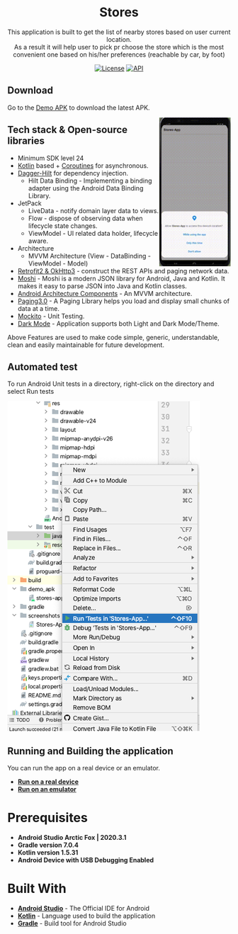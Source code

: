 <h1 align="center">Stores</h1>

<p align="center">  
This application is built to get the list of nearby stores based on user current location.<br>
As a result it will help user to pick pr choose the store which is the most convenient one based on his/her preferences (reachable by car, by foot)
</p>

<p align="center">
  <a href="https://opensource.org/licenses/Apache-2.0"><img alt="License" src="https://img.shields.io/badge/License-Apache%202.0-blue.svg"/></a>
  <a href="https://android-arsenal.com/api?level=24"><img alt="API" src="https://img.shields.io/badge/API-24%2B-brightgreen.svg?style=flat"/></a>
</p>


## Download
Go to the [Demo APK](https://github.com/yash786agg/Stores-App/tree/master/demo_apk) to download the latest APK.

<img src="/screenshots/Stores-App-demo.gif" align="right" width="32%"/>

## Tech stack & Open-source libraries
- Minimum SDK level 24
- [Kotlin](https://kotlinlang.org/) based + [Coroutines](https://github.com/Kotlin/kotlinx.coroutines) for asynchronous.
- [Dagger-Hilt](https://developer.android.com/training/dependency-injection/hilt-android#kotlin) for dependency injection.
  - Hilt Data Binding - Implementing a binding adapter using the Android Data Binding Library.
- JetPack
  - LiveData - notify domain layer data to views.
  - Flow - dispose of observing data when lifecycle state changes.
  - ViewModel - UI related data holder, lifecycle aware.
- Architecture
  - MVVM Architecture (View - DataBinding - ViewModel - Model)
- [Retrofit2 & OkHttp3](https://github.com/square/retrofit) - construct the REST APIs and paging network data.
- [Moshi](https://github.com/square/moshi) - Moshi is a modern JSON library for Android, Java and Kotlin. It makes it easy to parse JSON into Java and Kotlin classes.
- [Android Architecture Components](https://developer.android.com/topic/libraries/architecture/index.html) - An MVVM architecture.
- [Paging3.0](https://developer.android.com/topic/libraries/architecture/paging/v3-overview) - A Paging Library helps you load and display small chunks of data at a time.   
- [Mockito](http://site.mockito.org/) - Unit Testing.
- [Dark Mode](https://developer.android.com/guide/topics/ui/look-and-feel/darktheme) - Application supports both Light and Dark Mode/Theme.


Above Features are used to make code simple, generic, understandable, clean and easily maintainable
for future development.

## Automated test

To run Android Unit tests in a directory, right-click on the directory and select Run tests

![Automated tests](screenshots/unit_test.png)

## Running and Building the application

You can run the app on a real device or an emulator.

* __[Run on a real device](https://developer.android.com/training/basics/firstapp/running-app#RealDevice)__
* __[Run on an emulator](https://developer.android.com/training/basics/firstapp/running-app#Emulator)__

# Prerequisites
* __Android Studio Arctic Fox | 2020.3.1__
* __Gradle version 7.0.4__
* __Kotlin version 1.5.31__
* __Android Device with USB Debugging Enabled__

# Built With

* __[Android Studio](https://developer.android.com/studio/index.html)__ - The Official IDE for Android
* __[Kotlin](https://developer.android.com/kotlin)__ - Language used to build the application
* __[Gradle](https://gradle.org)__ - Build tool for Android Studio
